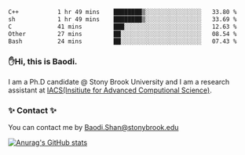 <!--START_SECTION:waka-->

```txt
C++           1 hr 49 mins    ████████▒░░░░░░░░░░░░░░░░   33.80 %
sh            1 hr 49 mins    ████████▒░░░░░░░░░░░░░░░░   33.69 %
C             41 mins         ███░░░░░░░░░░░░░░░░░░░░░░   12.63 %
Other         27 mins         ██░░░░░░░░░░░░░░░░░░░░░░░   08.54 %
Bash          24 mins         ██░░░░░░░░░░░░░░░░░░░░░░░   07.43 %
```

<!--END_SECTION:waka-->

### ✋Hi, this is Baodi. 

I am a Ph.D candidate @ Stony Brook University and I am a research assistant at [IACS(Insitiute for Advanced Computional Science)](https://iacs.stonybrook.edu/).

### ✨ Contact ✨

You can contact me by [Baodi.Shan@stonybrook.edu](mailto:Baodi.Shan@stonybrook.edu)

[![Anurag's GitHub stats](https://github-readme-stats.vercel.app/api?username=lwshanbd&theme=jolly&show_icons=true&count_private=true&include_all_commits=true)](https://github.com/anuraghazra/github-readme-stats)



<!--
**lwshanbd/lwshanbd** is a ✨ _special_ ✨ repository because its `README.md` (this file) appears on your GitHub profile.

Here are some ideas to get you started:

- 🔭 I’m currently working on ...
- 🌱 I’m currently learning ...
- 👯 I’m looking to collaborate on ...
- 🤔 I’m looking for help with ...
- 💬 Ask me about ...
- 📫 How to reach me: ...
- 😄 Pronouns: ...
- ⚡ Fun fact: ...
-->
